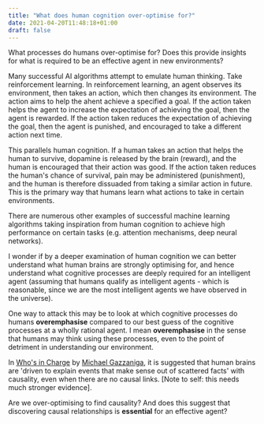 ```yaml
---
title: "What does human cognition over-optimise for?"
date: 2021-04-20T11:48:18+01:00
draft: false
---
```


What processes do humans over-optimise for? Does this provide insights for what is required to be an effective agent in new environments?
<!--more-->

Many successful AI algorithms attempt to emulate human thinking. Take reinforcement learning. In reinforcement learning, an agent observes its environment, then takes an action, which then changes its environment. The action aims to help the ahent achieve a specified a goal. If the action taken helps the agent to increase the expectation of achieving the goal, then the agent is rewarded. If the action taken reduces the expectation of achieving the goal, then the agent is punished, and encouraged to take a different action next time.

This parallels human cognition. If a human takes an action that helps the human to survive, dopamine is released by the brain (reward), and the human is encouraged that their action was good. If the action taken reduces the human's chance of survival, pain may be administered (punishment), and the human is therefore dissuaded from taking a similar action in future. This is the primary way that humans learn what actions to take in certain environments.

There are numerous other examples of successful machine learning algorithms taking inspiration from human cognition to achieve high performance on certain tasks (e.g. attention mechanisms, deep neural networks).

I wonder if by a deeper examination of human cognition we can better understand what human brains are strongly optimising for, and hence understand what cognitive processes are deeply required for an intelligent agent (assuming that humans qualify as intelligent agents - which is reasonable, since we are the most intelligent agents we have observed in the universe).

One way to attack this may be to look at which cognitive processes do humans **overemphasise** compared to our best guess of the cognitive processes at a wholly rational agent. I mean **overemphasise** in the sense that humans may think using these processes, even to the point of detriment in understanding our environment.

In [Who's in Charge](https://www.amazon.co.uk/Whos-Charge-Free-Science-Brain/dp/1452655731) by [Michael Gazzaniga](https://psych.ucsb.edu/people/michael-gazzaniga), it is suggested that human brains are 'driven to explain events that make sense out of scattered facts' with causality, even when there are no causal links. [Note to self: this needs much stronger evidence].

Are we over-optimising to find causality? And does this suggest that discovering causal relationships is **essential** for an effective agent?
